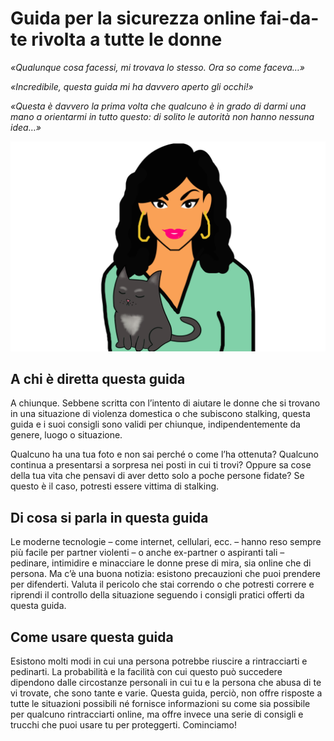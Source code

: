 # **Guida per la sicurezza online fai-da-te rivolta a tutte le donne**

_«Qualunque cosa facessi, mi trovava lo stesso. Ora so come faceva…»_

_«Incredibile, questa guida mi ha davvero aperto gli occhi!»_

_«Questa è davvero la prima volta che qualcuno è in grado di darmi una mano a orientarmi in tutto questo: di solito le autorità non hanno nessuna idea…»_

![](assets/spanishcover.png)

## **A chi è diretta questa guida**

A chiunque. Sebbene scritta con l’intento di aiutare le donne che si trovano in una situazione di violenza domestica o che subiscono stalking, questa guida e i suoi consigli sono validi per chiunque, indipendentemente da genere, luogo o situazione.

Qualcuno ha una tua foto e non sai perché o come l’ha ottenuta? Qualcuno continua a presentarsi a sorpresa nei posti in cui ti trovi? Oppure sa cose della tua vita che pensavi di aver detto solo a poche persone fidate? Se questo è il caso, potresti essere vittima di stalking.

## **Di cosa si parla in questa guida**

Le moderne tecnologie – come internet, cellulari, ecc. – hanno reso sempre più facile per partner violenti – o anche ex-partner o aspiranti tali – pedinare, intimidire e minacciare le donne prese di mira, sia online che di persona. Ma c’è una buona notizia: esistono precauzioni che puoi prendere per difenderti. Valuta il pericolo che stai correndo o che potresti correre e riprendi il controllo della situazione seguendo i consigli pratici offerti da questa guida.

## **Come usare questa guida**

Esistono molti modi in cui una persona potrebbe riuscire a rintracciarti e pedinarti. La probabilità e la facilità con cui questo può succedere dipendono dalle circostanze personali in cui tu e la persona che abusa di te vi trovate, che sono tante e varie. Questa guida, perciò, non offre risposte a tutte le situazioni possibili né fornisce informazioni su come sia possibile per qualcuno rintracciarti online, ma offre invece una serie di consigli e trucchi che puoi usare tu per proteggerti. Cominciamo!

